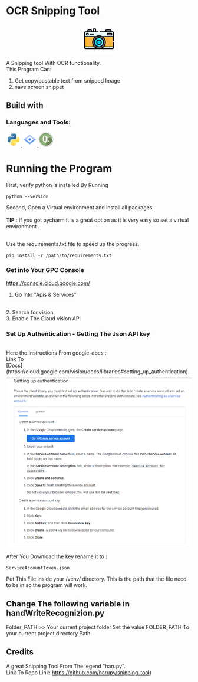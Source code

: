 # OCR Snipping Tool
<div align="center">

<img src="images/cam.png" alt="Logo" width="80" height="80">

</div>

A Snipping tool With OCR functionality.<br>
This Program Can:

1. Get copy/pastable text from snipped Image
2. save screen snippet

## Build with
<h3 align="left">Languages and Tools:</h3>
<p align="left">
<a href="https://www.python.org/"><img src="https://raw.githubusercontent.com/devicons/devicon/master/icons/python/python-original.svg" alt="python" width="40" height="40"/> </a>
<a href="https://cloud.google.com/vision"><img src="images/cloud-vision-api.svg" alt="python" width="40" height="40"/> </a> 
<a href="https://www.qt.io/"><img src="images/qt.svg" alt="python" width="40" height="40"/> </a>
</p>


# Running the Program

First, verify python is installed By Running

```shell
python --version
```
Second, Open a Virtual environment and install all packages.<br><br>
**TIP** : If you got pycharm it is a great option as it is very easy so set a virtual environment .<br><br>

Use the requirements.txt file to speed up the progress.
<br>

```shell
pip install -r /path/to/requirements.txt
```

### Get into Your GPC Console 

https://console.cloud.google.com/

1. Go Into "Apis & Services"
<br>
2. Search for vision
<br>
3. Enable The Cloud vision API

### Set Up Authentication - Getting The Json API key


<br>
Here the Instructions From google-docs : <br>
Link To <br>
[Docs](https://cloud.google.com/vision/docs/libraries#setting_up_authentication)
<br>
<img src="images/auth_set.png" alt="auth-instruction" width="700">

After You Download the key rename it to :
```shell
ServiceAccountToken.json
```
Put This File inside your /venv/ directory.
This is the path that the file need to be in so the program will work.

## Change The following variable in handWriteRecognizion.py
Folder_PATH >> Your current project folder
Set the value FOLDER_PATH To your current project directory Path


## Credits
A great Snipping Tool From The legend "harupy". <br>
Link To Repo Link: https://github.com/harupy/snipping-tool)
